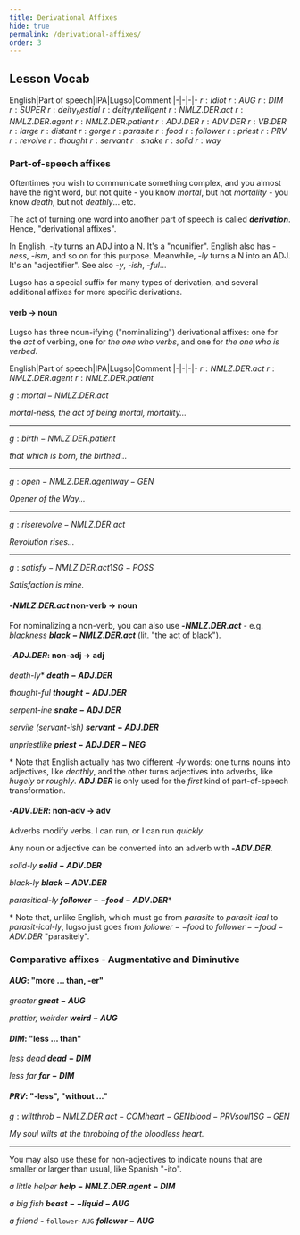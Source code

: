 ```yaml
---
title: Derivational Affixes
hide: true
permalink: /derivational-affixes/
order: 3
---
```


## Lesson Vocab

English|Part of speech|IPA|Lugso|Comment
|-|-|-|-
${r: idiot}$
${r: AUG}$
${r: DIM}$
${r: SUPER}$
${r: deity_bestial}$
${r: deity_intelligent}$
${r: NMLZ.DER.act}$
${r: NMLZ.DER.agent}$
${r: NMLZ.DER.patient}$
${r: ADJ.DER}$
${r: ADV.DER}$
${r: VB.DER}$
${r: large}$
${r: distant}$
${r: gorge}$
${r: parasite}$
${r: food}$
${r: follower}$
${r: priest}$
${r: PRV}$
${r: revolve}$
${r: thought}$
${r: servant}$
${r: snake}$
${r: solid}$
${r: way}$

### Part-of-speech affixes

Oftentimes you wish to communicate something complex, and you almost have the right word, but not quite - you know _mortal_, but not _mortality_ - you know _death_, but not _deathly_... etc.

The act of turning one word into another part of speech is called _**derivation**_. Hence, "derivational affixes".

In English, _-ity_ turns an ADJ into a N. It's a "nounifier". English also has _-ness_, _-ism_, and so on for this purpose. Meanwhile, _-ly_ turns a N into an ADJ. It's an "adjectifier". See also _-y_, _-ish_, _-ful_...

Lugso has a special suffix for many types of derivation, and several additional affixes for more specific derivations.

#### verb -> noun

Lugso has three noun-ifying ("nominalizing") derivational affixes: one for the _act_ of verbing, one for _the one who verbs_, and one for _the one who is verbed_.

English|Part of speech|IPA|Lugso|Comment
|-|-|-|-
${r: NMLZ.DER.act}$
${r: NMLZ.DER.agent}$
${r: NMLZ.DER.patient}$

${g: mortal-NMLZ.DER.act}$

_mortal-ness, the act of being mortal, mortality..._

---

${g: birth-NMLZ.DER.patient}$

_that which is born, the birthed..._

---

${g: open-NMLZ.DER.agent way-GEN}$

_Opener of the Way..._

---

${g: rise revolve-NMLZ.DER.act}$

_Revolution rises..._

---

${g: satisfy-NMLZ.DER.act 1SG-POSS}$

_Satisfaction is mine._

#### -${NMLZ.DER.act}$ non-verb -> noun

For nominalizing a non-verb, you can also use **-${NMLZ.DER.act}$** - e.g. _blackness_ **${black-NMLZ.DER.act}$** (lit. "the act of black").

#### -${ADJ.DER}$: non-adj -> adj

_death-ly_* **${death-ADJ.DER}$**

_thought-ful_ **${thought-ADJ.DER}$**

_serpent-ine_ **${snake-ADJ.DER}$**

_servile (servant-ish)_ **${servant-ADJ.DER}$**

_unpriestlike_ **${priest-ADJ.DER-NEG}$**

\* Note that English actually has two different _-ly_ words: one turns nouns into adjectives, like _deathly_, and the other turns adjectives into adverbs, like _hugely_ or _roughly_. **${ADJ.DER}$** is only used for the _first_ kind of part-of-speech transformation.

#### -${ADV.DER}$: non-adv -> adv

Adverbs modify verbs. I can run, or I can run _quickly_. 

Any noun or adjective can be converted into an adverb with **-${ADV.DER}$**. 

_solid-ly_  **${solid-ADV.DER}$**

_black-ly_ **${black-ADV.DER}$**

_parasitical-ly_ **${follower--food-ADV.DER}$***

\* Note that, unlike English, which must go from *parasite* to *parasit-ical* to *parasit-ical-ly*, lugso just goes from *${follower--food}$* to *${follower--food-ADV.DER}$* "parasitely".

### Comparative affixes - Augmentative and Diminutive

#### ${AUG}$: "more ... than, -er"

_greater_ **${great-AUG}$**

_prettier, weirder_ **${weird-AUG}$**

#### ${DIM}$: "less ... than"

_less dead_ **${dead-DIM}$**

_less far_ **${far-DIM}$**

####  ${PRV}$: "-less", "without ..."

${g: wilt throb-NMLZ.DER.act-COM heart-GEN blood-PRV soul 1SG-GEN}$

_My soul wilts at the throbbing of the bloodless heart._

---

You may also use these for non-adjectives to indicate nouns that are smaller or larger than usual, like Spanish "-ito".

_a little helper_ **${help-NMLZ.DER.agent-DIM}$** 

_a big fish_ **${beast--liquid-AUG}$**

_a friend_ - `follower-AUG` **${follower-AUG}$**